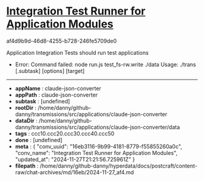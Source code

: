 # [Integration Test Runner for Application Modules](https://claude.ai/chat/16eb3116-9b99-4181-8779-f55855260a0c)

af4d9b9d-46d8-4255-b728-246fe5709de0

Application Integration Tests should run test applications
  - Error: Command failed: node run.js test_fs-rw.write ./data
  Usage: ./trans <application>[.subtask] [options] [target]

---

* **appName** : claude-json-converter
* **appPath** : claude-json-converter
* **subtask** : [undefined]
* **rootDir** : /home/danny/github-danny/transmissions/src/applications/claude-json-converter
* **dataDir** : /home/danny/github-danny/transmissions/src/applications/claude-json-converter/data
* **tags** : ccc10.ccc20.ccc30.ccc40.ccc50
* **done** : [undefined]
* **meta** : {
  "conv_uuid": "16eb3116-9b99-4181-8779-f55855260a0c",
  "conv_name": "Integration Test Runner for Application Modules",
  "updated_at": "2024-11-27T21:21:56.725961Z"
}
* **filepath** : /home/danny/github-danny/hyperdata/docs/postcraft/content-raw/chat-archives/md/16eb/2024-11-27_af4.md